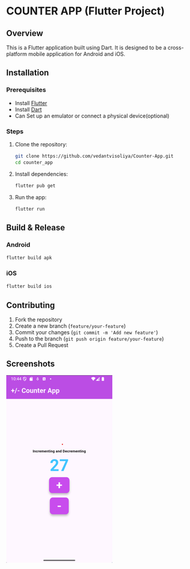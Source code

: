 # COUNTER APP (Flutter Project)

## Overview
This is a Flutter application built using Dart. It is designed to be a cross-platform mobile application for Android and iOS.

## Installation

### Prerequisites
- Install [Flutter](https://flutter.dev/docs/get-started/install)
- Install [Dart](https://dart.dev/get-dart)
- Can Set up an emulator or connect a physical device(optional)

### Steps
1. Clone the repository:
   ```sh
   git clone https://github.com/vedantvisoliya/Counter-App.git
   cd counter_app
   ```
2. Install dependencies:
   ```sh
   flutter pub get
   ```
3. Run the app:
   ```sh
   flutter run
   ```
## Build & Release
### Android
```sh
flutter build apk
```
### iOS
```sh
flutter build ios
```

## Contributing
1. Fork the repository
2. Create a new branch (`feature/your-feature`)
3. Commit your changes (`git commit -m 'Add new feature'`)
4. Push to the branch (`git push origin feature/your-feature`)
5. Create a Pull Request

## Screenshots

![App Screenshot](screenshots/counter-app-1.png)